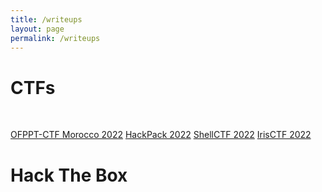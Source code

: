 ```yaml
---
title: /writeups
layout: page
permalink: /writeups
---
```


# CTFs
<br/>

[OFPPT-CTF Morocco 2022](/writeups/ctf/ofppt-ctf-morocco-2022)
[HackPack 2022](/writeups/ctf/hackpack-2022)
[ShellCTF 2022](/writeups/ctf/shellctf-2022)
[IrisCTF 2022](/writeups/ctf/irisctf2022)

# Hack The Box
<br/>